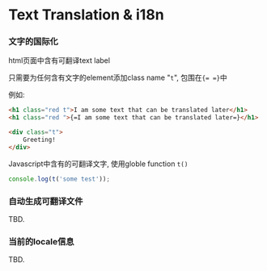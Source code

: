 Text Translation & i18n
=======

### 文字的国际化
html页面中含有可翻译text label

只需要为任何含有文字的element添加class name "`t`", 包围在`{= =}`中

例如:
```html
<h1 class="red t">I am some text that can be translated later</h1>
<h1 class="red ">{=I am some text that can be translated later=}</h1>

<div class="t">
	Greeting!
</div>
```

Javascript中含有的可翻译文字, 使用globle function `t()`

```javascript
console.log(t('some test'));
```

### 自动生成可翻译文件

TBD.

### 当前的locale信息

TBD.
